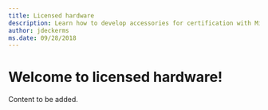```yaml
---
title: Licensed hardware
description: Learn how to develop accessories for certification with Microsoft devices such as Xbox and Surface.
author: jdeckerms
ms.date: 09/28/2018
---
```


# Welcome to licensed hardware!

Content to be added.